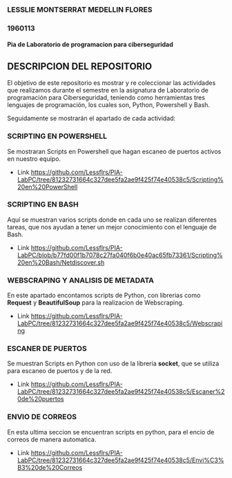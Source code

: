 ### LESSLIE MONTSERRAT MEDELLIN FLORES
### 1960113

#### Pia de Laboratorio de programacion para ciberseguridad 

## DESCRIPCION DEL REPOSITORIO
El objetivo de este repositorio es mostrar y re coleccionar las actividades que realizamos durante el semestre en la asignatura de Laboratorio de programación para Ciberseguridad, teniendo como herramientas tres lenguajes de programación, los cuales son, Python, Powershell y Bash. 

Seguidamente se mostrarán el apartado de cada actividad:

### SCRIPTING EN POWERSHELL 

Se mostraran Scripts en Powershell que hagan escaneo de puertos activos en nuestro equipo. 

- Link https://github.com/Lessflrs/PIA-LabPC/tree/81232731664c327dee5fa2ae9f425f74e40538c5/Scripting%20en%20PowerShell

### SCRIPTING EN BASH 

Aquí se muestran varios scripts donde en cada uno se realizan diferentes tareas, que nos ayudan a tener un mejor conocimiento con el lenguaje de Bash.

- Link https://github.com/Lessflrs/PIA-LabPC/blob/b77fd00f1b7078c27fa040f6b0e40ac65fb73361/Scripting%20en%20Bash/Netdiscover.sh

### WEBSCRAPING Y ANALISIS DE METADATA 

En este apartado encontamos scripts de Python, con librerias como **Request** y **BeautifulSoup** para la realizacion de Webscraping.

- Link https://github.com/Lessflrs/PIA-LabPC/tree/81232731664c327dee5fa2ae9f425f74e40538c5/Webscraping

### ESCANER DE PUERTOS 

Se muestran Scripts en Python con uso de la libreria **socket**, que se utiliza para escaneo de puertos y de la red.

- Link https://github.com/Lessflrs/PIA-LabPC/tree/81232731664c327dee5fa2ae9f425f74e40538c5/Escaner%20de%20puertos

### ENVIO DE CORREOS 

En esta ultima seccion se encuentran scripts en python, para el encio de correos de manera automatica. 

- Link https://github.com/Lessflrs/PIA-LabPC/tree/81232731664c327dee5fa2ae9f425f74e40538c5/Envi%C3%B3%20de%20Correos
